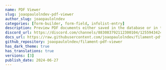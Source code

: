 ```yaml
---
name: PDF Viewer
slug: joaopaulolndev-pdf-viewer
author_slug: joaopaulolndev
categories: [form-builder, form-field, infolist-entry]
description: Preview PDF documents either saved in the database or in the form of your resource.
discord_url: https://discord.com/channels/883083792112300104/1255943424230690920
docs_url: https://raw.githubusercontent.com/joaopaulolndev/filament-pdf-viewer/main/README.md
github_repository: joaopaulolndev/filament-pdf-viewer
has_dark_theme: true
has_translations: true
versions: [3]
publish_date: 2024-06-27
---
```

